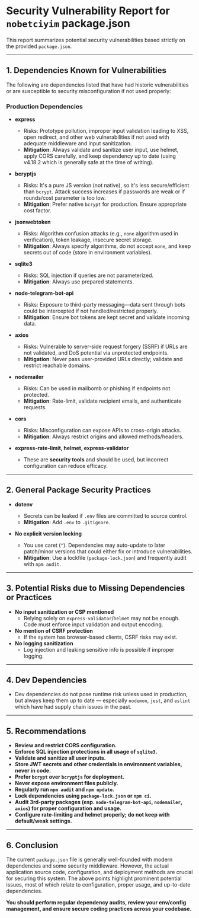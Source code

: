 # Security Vulnerability Report for `nobetciyim` package.json

This report summarizes potential security vulnerabilities based strictly on the provided `package.json`.

---

## 1. **Dependencies Known for Vulnerabilities**

The following are dependencies listed that have had historic vulnerabilities or are susceptible to security misconfiguration if not used properly:

### **Production Dependencies**

- **express**  
  - Risks: Prototype pollution, improper input validation leading to XSS, open redirect, and other web vulnerabilities if not used with adequate middleware and input sanitization.
  - **Mitigation**: Always validate and sanitize user input, use helmet, apply CORS carefully, and keep dependency up to date (using v4.18.2 which is generally safe at the time of writing).

- **bcryptjs**  
  - Risks: It's a pure JS version (not native), so it's less secure/efficient than `bcrypt`. Attack success increases if passwords are weak or if rounds/cost parameter is too low.
  - **Mitigation**: Prefer native `bcrypt` for production. Ensure appropriate cost factor.

- **jsonwebtoken**  
  - Risks: Algorithm confusion attacks (e.g., `none` algorithm used in verification), token leakage, insecure secret storage.
  - **Mitigation**: Always specify algorithms, do not accept `none`, and keep secrets out of code (store in environment variables).

- **sqlite3**  
  - Risks: SQL injection if queries are not parameterized.
  - **Mitigation**: Always use prepared statements.

- **node-telegram-bot-api**  
  - Risks: Exposure to third-party messaging—data sent through bots could be intercepted if not handled/restricted properly.
  - **Mitigation**: Ensure bot tokens are kept secret and validate incoming data.

- **axios**  
  - Risks: Vulnerable to server-side request forgery (SSRF) if URLs are not validated, and DoS potential via unprotected endpoints.
  - **Mitigation**: Never pass user-provided URLs directly; validate and restrict reachable domains.

- **nodemailer**  
  - Risks: Can be used in mailbomb or phishing if endpoints not protected.
  - **Mitigation**: Rate-limit, validate recipient emails, and authenticate requests.

- **cors**  
  - Risks: Misconfiguration can expose APIs to cross-origin attacks.
  - **Mitigation**: Always restrict origins and allowed methods/headers.

- **express-rate-limit, helmet, express-validator**  
  - These are **security tools** and should be used, but incorrect configuration can reduce efficacy.

---

## 2. **General Package Security Practices**

- **dotenv**  
  - Secrets can be leaked if `.env` files are committed to source control.
  - **Mitigation**: Add `.env` to `.gitignore`.

- **No explicit version locking**  
  - You use caret (`^`). Dependencies may auto-update to later patch/minor versions that could either fix or introduce vulnerabilities.
  - **Mitigation**: Use a lockfile (`package-lock.json`) and frequently audit with `npm audit`.

---

## 3. **Potential Risks due to Missing Dependencies or Practices**

- **No input sanitization or CSP mentioned**
  - Relying solely on `express-validator`/`helmet` may not be enough. Code must enforce input validation and output encoding.
- **No mention of CSRF protection**
  - If the system has browser-based clients, CSRF risks may exist.
- **No logging sanitization**
  - Log injection and leaking sensitive info is possible if improper logging.

---

## 4. **Dev Dependencies**

- Dev dependencies do not pose runtime risk unless used in production, but always keep them up to date — especially `nodemon`, `jest`, and `eslint` which have had supply chain issues in the past.

---

## 5. **Recommendations**

- **Review and restrict CORS configuration.**
- **Enforce SQL injection protections in all usage of `sqlite3`.**
- **Validate and sanitize all user inputs.**
- **Store JWT secrets and other credentials in environment variables, never in code.**
- **Prefer `bcrypt` over `bcryptjs` for deployment.**
- **Never expose environment files publicly.**
- **Regularly run `npm audit` and `npm update`.**
- **Lock dependencies using `package-lock.json` or `npm ci`.**
- **Audit 3rd-party packages (esp. `node-telegram-bot-api`, `nodemailer`, `axios`) for proper configuration and usage.**
- **Configure rate-limiting and helmet properly; do not keep with default/weak settings.**

---

## 6. **Conclusion**

The current `package.json` file is generally well-founded with modern dependencies and some security middleware. However, the actual application source code, configuration, and deployment methods are crucial for securing this system. The above points highlight prominent potential issues, most of which relate to configuration, proper usage, and up-to-date dependencies.

**You should perform regular dependency audits, review your env/config management, and ensure secure coding practices across your codebase.**